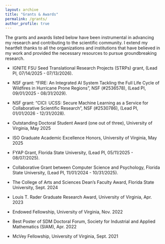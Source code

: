 ```yaml
---
layout: archive
title: "Grants & Awards"
permalink: /grants/
author_profile: true
---
```


The grants and awards listed below have been instrumental in advancing my research and contributing to the scientific community. I extend my heartfelt thanks to all the organizations and institutions that have believed in my work and provided the necessary resources to pursue groundbreaking research.

* IGNITE FSU Seed Translational Research Projects (STRPs) grant, (Lead PI, 07/14/2025 - 07/13/2026).

* NSF grant: “FIRE: An Integrated AI System Tackling the Full Life Cycle of Wildfires in Hurricane Prone Regions”, NSF (#2536578), (Lead PI, 09/01/2025 - 08/31/2029).

* NSF grant: “CICI: UCSS: Secure Machine Learning as a Service for Collaborative Scientific Research”, NSF (#2530786), (Lead PI, 01/01/2026 - 12/31/2028).

* Outstanding Doctoral Student Award (one out of three), University of Virginia, May 2025

* ISO Graduate Academic Excellence Honors, University of Virginia, May 2025

* FYAP Grant, Florida State University, (Lead PI, 05/11/2025 - 08/07/2025).

* Collaborative Grant between Computer Science and Psychology, Florida State University, (Lead PI, 11/01/2024 - 10/31/2025).

* The College of Arts and Sciences Dean’s Faculty Award, Florida State University, Sept. 2024

* Louis T. Rader Graduate Research Award, University of Virginia, Apr. 2023

* Endowed Fellowship, University of Virginia, Nov. 2022

* Best Poster of SDM Doctoral Forum, Society for Industrial and Applied Mathematics (SIAM), Apr. 2022

* McVey Fellowship, University of Virginia, Sept. 2021
